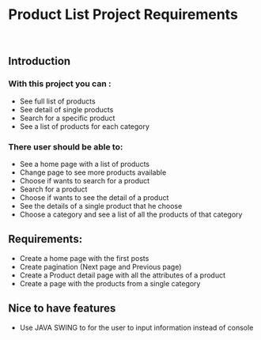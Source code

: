 # Product List Project Requirements
<br>

## Introduction


### With this project you can :
- See full list of products
- See detail of single products
- Search for a specific product
- See a list of products for each category

### There user should be able to:
- See a home page with a list of products
- Change page to see more products available
- Choose if wants to search for a product
- Search for a product
- Choose if wants to see the detail of a product
- See the details of a single product that he choose
- Choose a category and see a list of all the products of that category


## Requirements:

- Create a home page with the first posts
- Create pagination (Next page and Previous page)
- Create a Product detail page with all the attributes of a product
- Create a page with the products from a single category

## Nice to have features

- Use JAVA SWING to for the user to input information instead of console